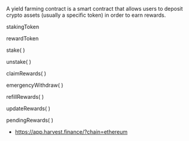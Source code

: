 A yield farming contract is a smart contract that allows users to deposit crypto assets (usually a specific token) in order to earn rewards.

stakingToken


rewardToken

stake( )


unstake( )


claimRewards( )


emergencyWithdraw( )


refillRewards( )


updateRewards( )


pendingRewards( )



- https://app.harvest.finance/?chain=ethereum
